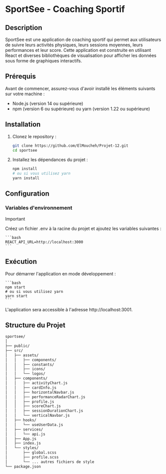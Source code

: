 # SportSee - Coaching Sportif

## Description

SportSee est une application de coaching sportif qui permet aux utilisateurs de suivre leurs activités physiques, leurs sessions moyennes, leurs performances et leur score. Cette application est construite en utilisant React et diverses bibliothèques de visualisation pour afficher les données sous forme de graphiques interactifs.

## Prérequis

Avant de commencer, assurez-vous d'avoir installé les éléments suivants sur votre machine :

- Node.js (version 14 ou supérieure)
- npm (version 6 ou supérieure) ou yarn (version 1.22 ou supérieure)

## Installation

1. Clonez le repository :

   ```bash
   git clone https://github.com/ElMoucheh/Projet-12.git
   cd sportsee
   ```

2. Installez les dépendances du projet :

    ```bash
    npm install
    # ou si vous utilisez yarn
    yarn install
    ```

## Configuration
### Variables d'environnement


> [!IMPORTANT]
> Créez un fichier .env à la racine du projet et ajoutez les variables suivantes :

    ```bash
    REACT_API_URL=http://localhost:3000
    ```

## Exécution

Pour démarrer l'application en mode développement :

    ```bash
    npm start
    # ou si vous utilisez yarn
    yarn start
    ```

L'application sera accessible à l'adresse http://localhost:3001.

## Structure du Projet
```bash
sportsee/
│
├── public/
├── src/
│   ├── assets/
│   │   ├── components/
│   │   ├── constants/
│   │   ├── icons/
│   │   └── logos/
│   ├── components/
│   │   ├── activityChart.js
│   │   ├── cardInfo.js
│   │   ├── horizontalNavbar.js
│   │   ├── performanceRadarChart.js
│   │   ├── profile.js
│   │   ├── scoreChart.js
│   │   ├── sessionDurationChart.js
│   │   └── verticalNavbar.js
│   ├── hooks/
│   │   └── useUserData.js
│   ├── services/
│   │   └── api.js
│   ├── App.js
│   ├── index.js
│   └── styles/
│       ├── global.scss
│       ├── profile.scss
│       └── ... autres fichiers de style
└── package.json
```